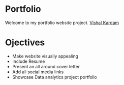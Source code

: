 # Portfolio
Welcome to my portfolio website project.
[Vishal Kardam](https://vishk95.github.io/Portfolio/)

# Ojectives
* Make website visually appealing
* Include Resume 
* Present an all around cover letter
* Add all social media links
* Showcase Data analytics project portfolio